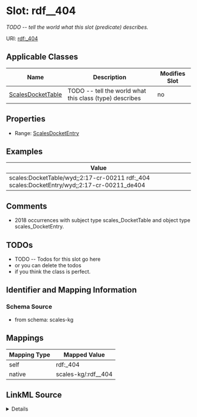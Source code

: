 

# Slot: rdf__404


_TODO -- tell the world what this slot (predicate) describes._





URI: [rdf:_404](http://www.w3.org/1999/02/22-rdf-syntax-ns#_404)



<!-- no inheritance hierarchy -->





## Applicable Classes

| Name | Description | Modifies Slot |
| --- | --- | --- |
| [ScalesDocketTable](../classes/ScalesDocketTable.md) | TODO -- tell the world what this class (type) describes |  no  |







## Properties

* Range: [ScalesDocketEntry](../classes/ScalesDocketEntry.md)






## Examples

| Value |
| --- |
| scales:DocketTable/wyd;;2:17-cr-00211 rdf:_404 scales:DocketEntry/wyd;;2:17-cr-00211_de404 |

## Comments

* 2018 occurrences with subject type scales_DocketTable and object type scales_DocketEntry.

## TODOs

* TODO -- Todos for this slot go here
* or you can delete the todos
* if you think the class is perfect.

## Identifier and Mapping Information







### Schema Source


* from schema: scales-kg




## Mappings

| Mapping Type | Mapped Value |
| ---  | ---  |
| self | rdf:_404 |
| native | scales-kg/:rdf__404 |




## LinkML Source

<details>
```yaml
name: rdf__404
description: TODO -- tell the world what this slot (predicate) describes.
todos:
- TODO -- Todos for this slot go here
- or you can delete the todos
- if you think the class is perfect.
comments:
- 2018 occurrences with subject type scales_DocketTable and object type scales_DocketEntry.
examples:
- value: scales:DocketTable/wyd;;2:17-cr-00211 rdf:_404 scales:DocketEntry/wyd;;2:17-cr-00211_de404
from_schema: scales-kg
rank: 1000
slot_uri: rdf:_404
alias: rdf__404
domain_of:
- scales_DocketTable
range: scales_DocketEntry

```
</details>